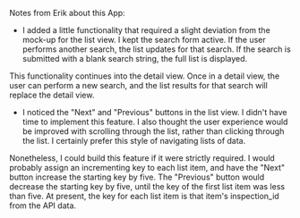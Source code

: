 Notes from Erik about this App:
- I added a little functionality that required a slight deviation from the mock-up for the list view. I kept the search form active. If the user performs another search, the list updates for that search. If the search is submitted with a blank search string, the full list is displayed.

This functionality continues into the detail view. Once in a detail view, the user can perform a new search, and the list results for that search will replace the detail view.

- I noticed the "Next" and "Previous" buttons in the list view. I didn't have time to implement this feature. I also thought the user experience would be improved with scrolling through the list, rather than clicking through the list. I certainly prefer this style of navigating lists of data.

Nonetheless, I could build this feature if it were strictly required. I would probably assign an incrementing key to each list item, and have the "Next" button increase the starting key by five. The "Previous" button would decrease the starting key by five, until the key of the first list item was less than five. At present, the key for each list item is that item's inspection_id from the API data.

